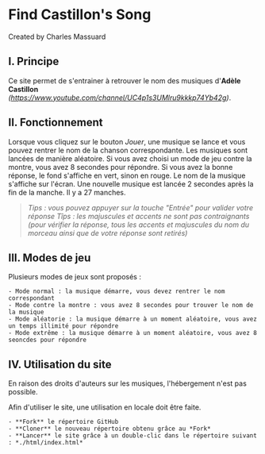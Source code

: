 # Find Castillon's Song

Created by Charles Massuard

## I. Principe

Ce site permet de s'entrainer à retrouver le nom des musiques d'**Adèle Castillon** *(https://www.youtube.com/channel/UC4p1s3UMlru9kkkp74Yb42g)*.

## II. Fonctionnement

Lorsque vous cliquez sur le bouton *Jouer*, une musique se lance et vous pouvez rentrer le nom de la chanson correspondante.
Les musiques sont lancées de manière aléatoire. Si vous avez choisi un mode de jeu contre la montre, vous avez 8 secondes pour répondre.
Si vous avez la bonne réponse, le fond s'affiche en vert, sinon en rouge.
Le nom de la musique s'affiche sur l'écran.
Une nouvelle musique est lancée 2 secondes après la fin de la manche.
Il y a 27 manches.

> *Tips : vous pouvez appuyer sur la touche "Entrée" pour valider votre réponse*
> *Tîps : les majuscules et accents ne sont pas contraignants (pour vérifier la réponse, tous les accents et majuscules du nom du morceau ainsi que de votre réponse sont retirés)*

## III. Modes de jeu

Plusieurs modes de jeux sont proposés :

    - Mode normal : la musique démarre, vous devez rentrer le nom correspondant
    - Mode contre la montre : vous avez 8 secondes pour trouver le nom de la musique    
    - Mode aléatorie : la musique démarre à un moment aléatoire, vous avez un temps illimité pour répondre
    - Mode extrême : la musique démarre à un moment aléatoire, vous avez 8 seoncdes pour répondre

## IV. Utilisation du site

En raison des droits d'auteurs sur les musiques, l'hébergement n'est pas possible.

Afin d'utiliser le site, une utilisation en locale doit être faite.

    - **Fork** le répertoire GitHub
    - **Cloner** le nouveau répertoire obtenu grâce au *Fork*
    - **Lancer** le site grâce à un double-clic dans le répertoire suivant : *./html/index.html* 

